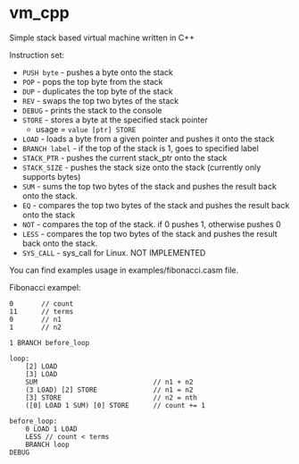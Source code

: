 # vm_cpp
Simple stack based virtual machine written in C++

Instruction set:
- `PUSH byte` - pushes a byte onto the stack
- `POP` - pops the top byte from the stack
- `DUP` - duplicates the top byte of the stack
- `REV` - swaps the top two bytes of the stack
- `DEBUG` - prints the stack to the console
- `STORE` - stores a byte at the specified stack pointer
    - usage = `value [ptr] STORE`
- `LOAD` - loads a byte from a given pointer and pushes it onto the stack
- `BRANCH label` - if the top of the stack is 1, goes to specified label 
- `STACK_PTR` - pushes the current stack_ptr onto the stack
- `STACK_SIZE` - pushes the stack size onto the stack (currently only supports bytes)
- `SUM` - sums the top two bytes of the stack and pushes the result back onto the stack.
- `EQ` - compares the top two bytes of the stack and pushes the result back onto the stack
- `NOT` - compares the top of the stack. if 0 pushes 1, otherwise pushes 0
- `LESS` - compares the top two bytes of the stack and pushes the result back onto the stack.
- `SYS_CALL` - sys_call for Linux. NOT IMPLEMENTED

You can find examples usage in examples/fibonacci.casm file. 

Fibonacci exampel:
```
0       // count
11      // terms
0       // n1
1       // n2

1 BRANCH before_loop

loop:
    [2] LOAD
    [3] LOAD
    SUM                             // n1 + n2
    (3 LOAD) [2] STORE              // n1 = n2
    [3] STORE                       // n2 = nth
    ([0] LOAD 1 SUM) [0] STORE      // count += 1

before_loop:
    0 LOAD 1 LOAD
    LESS // count < terms
    BRANCH loop
DEBUG
```
